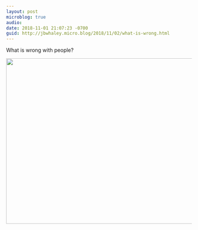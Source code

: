 ```yaml
---
layout: post
microblog: true
audio: 
date: 2018-11-01 21:07:23 -0700
guid: http://jbwhaley.micro.blog/2018/11/02/what-is-wrong.html
---
```

What is wrong with people?

<img src="https://www.jarrodwhaley.com/uploads/2018/f84408f9f5.jpg" width="600" height="450" />
